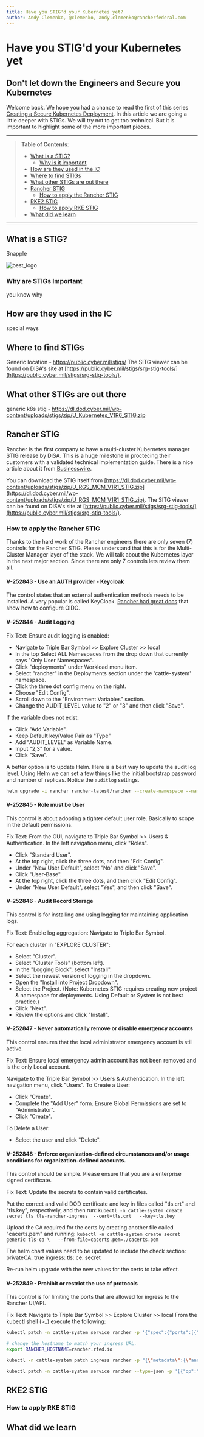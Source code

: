 ```yaml
---
title: Have you STIG'd your Kubernetes yet?
author: Andy Clemenko, @clemenko, andy.clemenko@rancherfederal.com
---
```


# Have you STIG'd your Kubernetes yet

## Don't let down the Engineers and Secure you Kubernetes

Welcome back. We hope you had a chance to read the first of this series [Creating a Secure Kubernetes Deployment](https://intelligencecommunitynews.com/ic-insiders-creating-a-secure-kubernetes-deployment-five-ways-the-new-nsa-kubernetes-hardening-guide-can-help/). In this article we are going a little deeper with STIGs. We will try not to get too technical. But it is important to highlight some of the more important pieces.

---

> **Table of Contents**:
>
> * [What is a STIG?](#what-is-a-stig?)
>   * [Why is it important](#Why-are-STIGs-Important)
> * [How are they used in the IC](#How-are-all-Kubernetes-not-equal)
> * [Where to find STIGs](#Rancher---Secure-by-default)
> * [What other STIGs are out there](#Rancher---Secure-by-default)
> * [Rancher STIG](#Key-points-from-the-Guide)
>   * [How to apply the Rancher STIG](#Kubernetes-Pod-Policy)
> * [RKE2 STIG](#Key-points-from-the-Guide)
>   * [How to apply RKE STIG](#Kubernetes-Pod-Policy)
> * [What did we learn](#What-did-we-learn)

---

## What is a STIG?

Snapple

![best_logo](img/DoD-DISA-logos-as-JPEG.jpg)

### Why are STIGs Important

you know why

## How are they used in the IC

special ways

## Where to find STIGs

Generic location - https://public.cyber.mil/stigs/
The SITG viewer can be found on DISA's site at [https://public.cyber.mil/stigs/srg-stig-tools/](https://public.cyber.mil/stigs/srg-stig-tools/).

## What other STIGs are out there

generic k8s stig - https://dl.dod.cyber.mil/wp-content/uploads/stigs/zip/U_Kubernetes_V1R6_STIG.zip

## Rancher STIG

Rancher is the first company to have a multi-cluster Kubernetes manager STIG release by DISA. This is a huge milestone in proctecing their customers with a validated technical implementation guide. There is a nice article about it from [Businesswire](https://www.businesswire.com/news/home/20220425005143/en/DISA-Validates-Rancher-Government-Solutions%E2%80%99-Security-Technical-Implementation-Guide-for-the-Rancher-Multi-cluster-Manager-2.6-for-Kubernetes).

You can download the STIG itself from [https://dl.dod.cyber.mil/wp-content/uploads/stigs/zip/U_RGS_MCM_V1R1_STIG.zip](https://dl.dod.cyber.mil/wp-content/uploads/stigs/zip/U_RGS_MCM_V1R1_STIG.zip). The SITG viewer can be found on DISA's site at [https://public.cyber.mil/stigs/srg-stig-tools/](https://public.cyber.mil/stigs/srg-stig-tools/).

### How to apply the Rancher STIG

Thanks to the hard work of the Rancher engineers there are only seven (7) controls for the Rancher STIG. Please understand that this is for the Multi-Cluster Manager layer of the stack. We will talk about the Kubernetes layer in the next major section. Since there are only 7 controls lets review them all.

#### V-252843 - Use an AUTH provider - Keycloak

The control states that an external authentication methods needs to be installed. A very popular is called KeyCloak. [Rancher had great docs](https://rancher.com/docs/rancher/v2.6/en/admin-settings/authentication/keycloak-oidc/) that show how to configure OIDC.

#### V-252844 - Audit Logging

Fix Text: Ensure audit logging is enabled:

* Navigate to Triple Bar Symbol >> Explore Cluster >> local
* In the top Select ALL Namespaces from the drop down that currently says "Only User Namespaces".
* Click "deployments" under Workload menu item.
* Select "rancher" in the Deployments section under the 'cattle-system' namespace.
* Click the three dot config menu on the right.
* Choose "Edit Config".
* Scroll down to the "Environment Variables" section.
* Change the AUDIT_LEVEL value to "2" or "3" and then click "Save".

If the variable does not exist:

* Click "Add Variable".
* Keep Default key/Value Pair as "Type"
* Add "AUDIT_LEVEL" as Variable Name.
* Input "2,3" for a value.
* Click "Save".

A better option is to update Helm. Here is a best way to update the audit log level. Using Helm we can set a few things like the initial bootstrap password and number of replicas. Notice the `auditlog` settings.

```bash
helm upgrade -i rancher rancher-latest/rancher --create-namespace --namespace cattle-system --set hostname=rancher.$domain --set bootstrapPassword=bootStrapAllTheThings --set replicas=1 --set auditLog.level=2 --set auditLog.destination=hostPath
```

#### V-252845 - Role must be User

This control is about adopting a tighter default user role. Basically to scope in the default permissions.

Fix Text: From the GUI, navigate to Triple Bar Symbol >> Users & Authentication. In the left navigation menu, click "Roles".

* Click "Standard User".
* At the top right, click the three dots, and then "Edit Config".
* Under "New User Default", select "No" and click "Save".
* Click "User-Base".
* At the top right, click the three dots, and then click "Edit Config".
* Under "New User Default", select "Yes", and then click "Save".

#### V-252846 - Audit Record Storage

This control is for installing and using logging for maintaining application logs.

Fix Text: Enable log aggregation:
Navigate to Triple Bar Symbol.

For each cluster in  "EXPLORE CLUSTER":

* Select "Cluster".
* Select "Cluster Tools" (bottom left).
* In the "Logging Block", select "Install".
* Select the newest version of logging in the dropdown. 
* Open the "Install into Project Dropdown".
* Select the Project. (Note: Kubernetes STIG requires creating new project & namespace for deployments. Using Default or System is not best practice.)
* Click "Next".
* Review the options and click "Install".

#### V-252847 - Never automatically remove or disable emergency accounts

This control ensures that the local administrator emergency account is still active.

Fix Text: Ensure local emergency admin account has not been removed and is the only Local account.

Navigate to the Triple Bar Symbol >> Users & Authentication. In the left navigation menu, click "Users".
To Create a User:

* Click "Create".
* Complete the "Add User" form. Ensure Global Permissions are set to "Administrator".
* Click "Create".

To Delete a User:

* Select the user and click "Delete".

#### V-252848 - Enforce organization-defined circumstances and/or usage conditions for organization-defined accounts.

This control should be simple. Please ensure that you are a enterprise signed certificate.

Fix Text: Update the secrets to contain valid certificates.

Put the correct and valid DOD certificate and key in files called "tls.crt" and "tls.key", respectively, and then run:
`kubectl -n cattle-system create secret tls tls-rancher-ingress  --cert=tls.crt   --key=tls.key`

Upload the CA required for the certs by creating another file called "cacerts.pem" and running:
`kubectl -n cattle-system create secret generic tls-ca \   --from-file=cacerts.pem=./cacerts.pem`

The helm chart values need to be updated to include the check section:
privateCA: true
ingress:
tls:
ce: secret

Re-run helm upgrade with the new values for the certs to take effect.

#### V-252849 - Prohibit or restrict the use of protocols

This control is for limiting the ports that are allowed for ingress to the Rancher UI/API.

Fix Text: Navigate to Triple Bar Symbol >> Explore Cluster >> local
From the kubectl shell (>_) execute the following:

```bash
kubectl patch -n cattle-system service rancher -p '{"spec":{"ports":[{"port":443,"targetPort":443}]}}'

# change the hostname to match your ingress URL.
export RANCHER_HOSTNAME=rancher.rfed.io

kubectl -n cattle-system patch ingress rancher -p "{\"metadata\":{\"annotations\":{\"nginx.ingress.Kubernetes.io/backend-protocol\":\"HTTPS\"}},\"spec\":{\"rules\":[{\"host\":\"$RANCHER_HOSTNAME\",\"http\":{\"paths\":[{\"backend\":{\"service\":{\"name\":\"rancher\",\"port\":{\"number\":443}}},\"pathType\":\"ImplementationSpecific\"}]}}]}}"

kubectl patch -n cattle-system service rancher --type=json -p '[{"op":"remove","path":"/spec/ports/0"}]'
```

## RKE2 STIG

### How to apply RKE STIG

## What did we learn
